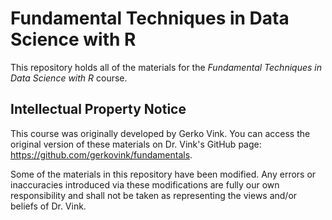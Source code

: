 # Fundamental Techniques in Data Science with R

This repository holds all of the materials for the *Fundamental Techniques in
Data Science with R* course.

## Intellectual Property Notice

This course was originally developed by Gerko Vink. You can access the original
version of these materials on Dr. Vink's GitHub page:
<https://github.com/gerkovink/fundamentals>.

Some of the materials in this repository have been modified. Any errors or
inaccuracies introduced via these modifications are fully our own responsibility
and shall not be taken as representing the views and/or beliefs of Dr. Vink.
